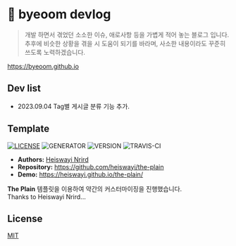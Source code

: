 # 📜 byeoom devlog
> 개발 하면서 겪었던 소소한 이슈, 애로사항 등을 가볍게 적어 놓는 블로그 입니다.<br/>
추후에 비슷한 상황을 겪을 시 도움이 되기를 바라며, 사소한 내용이라도 꾸준히 쓰도록 노력하겠습니다.

https://byeoom.github.io





## Dev list
- 2023.09.04 Tag별 게시글 분류 기능 추가.





## Template
[![LICENSE](https://img.shields.io/badge/license-MIT-blue.svg)](LICENSE) 
 ![GENERATOR](https://img.shields.io/badge/made_with-jekyll-blue.svg)
 ![VERSION](https://img.shields.io/badge/current_version-4.0-green.svg) 
 ![TRAVIS-CI](https://travis-ci.org/heiswayi/the-plain.svg?branch=master)
- **Authors:** [Heiswayi Nrird](https://heiswayi.nrird.com)   
- **Repository:** https://github.com/heiswayi/the-plain   
- **Demo:** https://heiswayi.github.io/the-plain/   

 **The Plain** 템플릿을 이용하여 약간의 커스터마이징을 진행했습니다.   
 Thanks to Heiswayi Nrird...





## License
[MIT](LICENSE)
